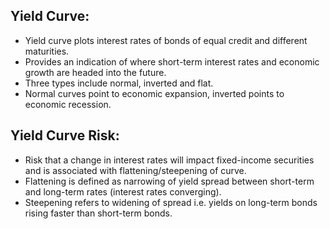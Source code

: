 ## Yield Curve:
- Yield curve plots interest rates of bonds of equal credit and different maturities.
- Provides an indication of where short-term interest rates and economic growth are headed into the future.
- Three types include normal, inverted and flat.
- Normal curves point to economic expansion, inverted points to economic recession.

## Yield Curve Risk:
- Risk that a change in interest rates will impact fixed-income securities and is associated with flattening/steepening of curve.
- Flattening is defined as narrowing of yield spread between short-term and long-term rates (interest rates converging).
- Steepening refers to widening of spread i.e. yields on long-term bonds rising faster than short-term bonds.
